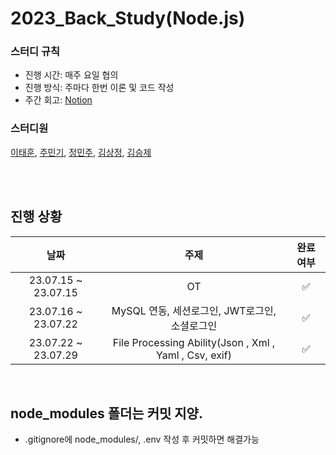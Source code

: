 # 2023_Back_Study(Node.js)

### 스터디 규칙
- 진행 시간: 매주 요일 협의
- 진행 방식: 주마다 한번 이론 및 코드 작성
- 주간 회고: [Notion](https://www.notion.so/23-Back_Study-fa4301c280da4511b41c5b15b79baa7c?showMoveTo=true)

### 스터디원
[이태훈](https://github.com/Tentennball),
[주민기](https://github.com/mingking2),
[정민주](https://github.com/jung-min-ju),
[김상정](https://github.com/sangjung0),
[김승제](https://github.com/whitecity01)

<br />
<br />

## 진행 상황

| 날짜 | 주제 | 완료 여부 |
| :---: | :---: | :---: |
| 23.07.15 ~ 23.07.15 |OT| ✅ |
| 23.07.16 ~ 23.07.22 |MySQL 연동, 세션로그인, JWT로그인, 소셜로그인| ✅ |
| 23.07.22 ~ 23.07.29 |File Processing Ability(Json , Xml , Yaml , Csv, exif)| ✅ |


<br />

## node_modules 폴더는 커밋 지양.
- .gitignore에 node_modules/, .env 작성 후 커밋하면 해결가능
